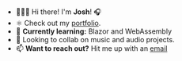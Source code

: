 <ul>
    <li> 👨🏼‍🎤 Hi there! I'm <b>Josh</b>! 🎧</li>
    <li> ⚛️ Check out my <a href="https://augnos.dev">portfolio</a>.</li>
    <li> 🧠 <b>Currently learning:</b> Blazor and WebAssembly</li>
    <li> 🎤 Looking to collab on music and audio projects.</li>
    <li> 📫 <b>Want to reach out?</b> Hit me up with an <a href="mailto:josh@augnos.com">email</a></li>
</ul>
